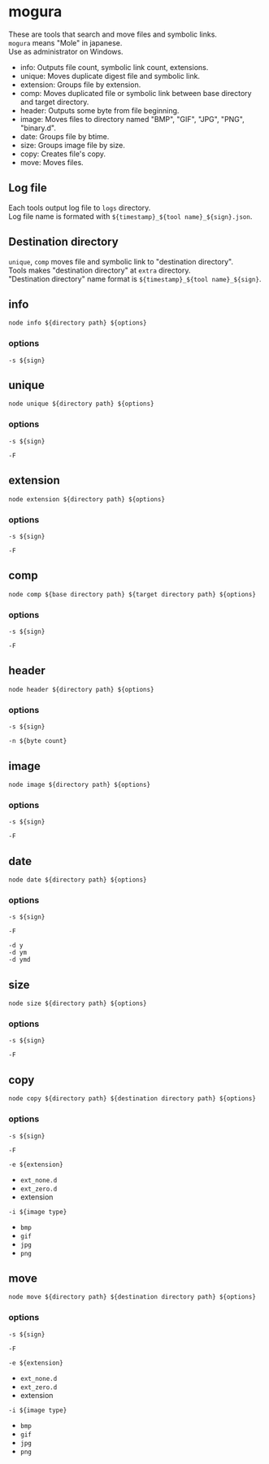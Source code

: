 # mogura

These are tools that search and move files and symbolic links.  
`mogura` means "Mole" in japanese.  
Use as administrator on Windows.  

* info: Outputs file count, symbolic link count, extensions.
* unique: Moves duplicate digest file and symbolic link.
* extension: Groups file by extension.
* comp: Moves duplicated file or symbolic link between base directory and target directory.
* header: Outputs some byte from file beginning.
* image: Moves files to directory named "BMP", "GIF", "JPG", "PNG", "binary.d". 
* date: Groups file by btime.
* size: Groups image file by size.
* copy: Creates file's copy.
* move: Moves files.

## Log file

Each tools output log file to `logs` directory.  
Log file name is formated with `${timestamp}_${tool name}_${sign}.json`.  

## Destination directory

`unique`, `comp` moves file and symbolic link to "destination directory".  
Tools makes "destination directory" at `extra` directory.  
"Destination directory" name format is `${timestamp}_${tool name}_${sign}`.

## info

```
node info ${directory path} ${options}
```

### options

```
-s ${sign}
```

## unique

```
node unique ${directory path} ${options}
```

### options

```
-s ${sign}
```

```
-F
```

## extension

```
node extension ${directory path} ${options}
```

### options

```
-s ${sign}
```

```
-F
```

## comp

```
node comp ${base directory path} ${target directory path} ${options}
```

### options

```
-s ${sign}
```

```
-F
```

## header

```
node header ${directory path} ${options}
```

### options

```
-s ${sign}
```

```
-n ${byte count}
```

## image

```
node image ${directory path} ${options}
```

### options

```
-s ${sign}
```

```
-F
```

## date

```
node date ${directory path} ${options}
```

### options

```
-s ${sign}
```

```
-F
```

```
-d y
-d ym
-d ymd
```

## size

```
node size ${directory path} ${options}
```

### options

```
-s ${sign}
```

```
-F
```

## copy

```
node copy ${directory path} ${destination directory path} ${options}
```

### options

```
-s ${sign}
```

```
-F
```

```
-e ${extension}
```

* `ext_none.d`
* `ext_zero.d`
* extension

```
-i ${image type}
```

* `bmp`
* `gif`
* `jpg`
* `png`

## move

```
node move ${directory path} ${destination directory path} ${options}
```

### options

```
-s ${sign}
```

```
-F
```

```
-e ${extension}
```

* `ext_none.d`
* `ext_zero.d`
* extension

```
-i ${image type}
```

* `bmp`
* `gif`
* `jpg`
* `png`
